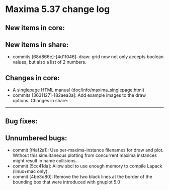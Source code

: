 Maxima 5.37 change log
======================

New items in core:
------------------


New items in share:
-------------------
 * commits [68d866e]-[4d1f046]: draw: grid now not only accepts boolean values, but also
   a list of 2 numbers.


Changes in core:
----------------
 * A singlepage HTML manual (doc/info/maxima_singlepage.html)
 * commits [3631127]-[82aea3a]: Add example images to the draw options.
Changes in share:
--------------


Bug fixes:
----------


Unnumbered bugs:
----------------

 * commit [f4af2a1]: Use per-maxima-instance filenames for draw and plot. Without this simultaneous plotting from concurrent maxima instances might result in name collisions.
 * commit [5cc41da]: Allow sbcl to use enough memory to compile Lapack (linux+mac only).
 * commit [4be3d80]: Remove the two black lines at the border of the bounding box that were introduced with gnuplot 5.0
